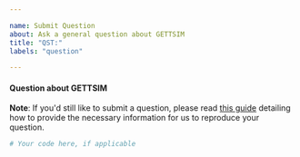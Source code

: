 ```yaml
---

name: Submit Question
about: Ask a general question about GETTSIM
title: "QST:"
labels: "question"

---
```


#### Question about GETTSIM

**Note**: If you'd still like to submit a question, please read [this guide](
https://matthewrocklin.com/blog/work/2018/02/28/minimal-bug-reports) detailing how to
provide the necessary information for us to reproduce your question.

```python
# Your code here, if applicable
```
